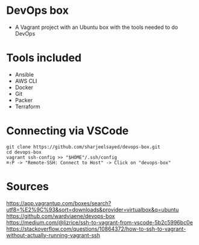 # DevOps box
* A Vagrant project with an Ubuntu box with the tools needed to do DevOps

# Tools included
* Ansible
* AWS CLI
* Docker
* Git
* Packer
* Terraform

# Connecting via VSCode

```shell
git clone https://github.com/sharjeelsayed/devops-box.git
cd devops-box
vagrant ssh-config >> "$HOME"/.ssh/config
⌘⇧P -> "Remote-SSH: Connect to Host" -> Click on "devops-box"
```

# Sources
https://app.vagrantup.com/boxes/search?utf8=%E2%9C%93&sort=downloads&provider=virtualbox&q=ubuntu
https://github.com/wardviaene/devops-box
https://medium.com/@lizrice/ssh-to-vagrant-from-vscode-5b2c5996bc0e
https://stackoverflow.com/questions/10864372/how-to-ssh-to-vagrant-without-actually-running-vagrant-ssh